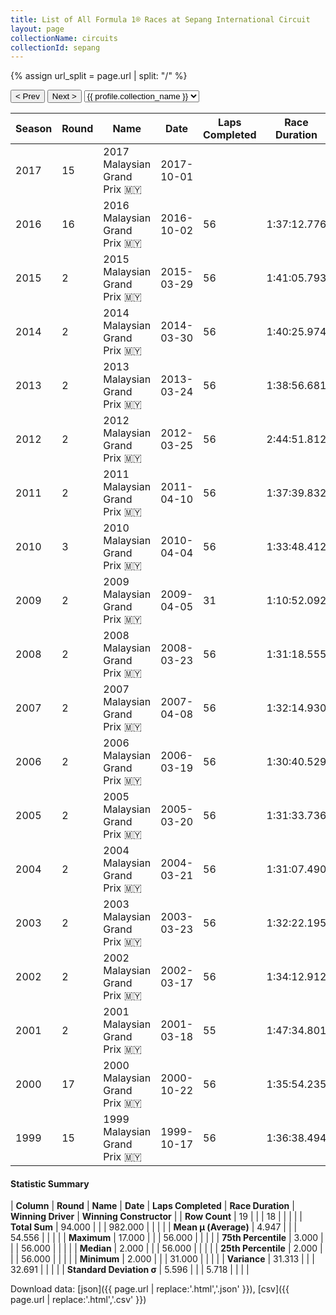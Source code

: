 ```yaml
---
title: List of All Formula 1® Races at Sepang International Circuit
layout: page
collectionName: circuits
collectionId: sepang
---
```


{% assign url_split = page.url | split: "/" %}
<div id="collection-navigation">
<button onclick="selector.options[selector.selectedIndex-1].value && (window.location = selector.options[selector.selectedIndex-1].value);">&lt; Prev</button>
<button onclick="selector.options[selector.selectedIndex+1].value && (window.location = selector.options[selector.selectedIndex+1].value);">Next &gt;</button>
<select id="selector" onchange="this.options[this.selectedIndex].value && (window.location = this.options[this.selectedIndex].value);">
  {% for collectionId in site.data[page.collectionName].refs %}
    {% if collectionId == page.collectionId %}
      {% assign selected = "selected" %}
    {% else %}
      {% assign selected = "" %}
    {% endif %}
    {% assign profile = site.data[page.collectionName][collectionId].profile %}
    <option value="/f1/{{ page.collectionName }}/{{ collectionId }}/{{ url_split[4] }}" {{ selected }}>{{ profile.collection_name }}</option>
  {% endfor %}
</select>
</div>

| Season | Round | Name | Date | Laps Completed | Race Duration | Winning Driver | Winning Constructor |
|--|--|--|--|--|--|--|--|
| 2017 | 15 | 2017 Malaysian Grand Prix 🇲🇾 | 2017-10-01 |   |   |   |   |
| 2016 | 16 | 2016 Malaysian Grand Prix 🇲🇾 | 2016-10-02 | 56 | 1:37:12.776 | [Daniel Ricciardo 🇦🇺](/f1/drivers/ricciardo) | Red Bull 🇦🇹 |
| 2015 | 2 | 2015 Malaysian Grand Prix 🇲🇾 | 2015-03-29 | 56 | 1:41:05.793 | [Sebastian Vettel 🇩🇪](/f1/drivers/vettel) | Ferrari 🇮🇹 |
| 2014 | 2 | 2014 Malaysian Grand Prix 🇲🇾 | 2014-03-30 | 56 | 1:40:25.974 | [Lewis Hamilton 🇬🇧](/f1/drivers/hamilton) | Mercedes 🇩🇪 |
| 2013 | 2 | 2013 Malaysian Grand Prix 🇲🇾 | 2013-03-24 | 56 | 1:38:56.681 | [Sebastian Vettel 🇩🇪](/f1/drivers/vettel) | Red Bull 🇦🇹 |
| 2012 | 2 | 2012 Malaysian Grand Prix 🇲🇾 | 2012-03-25 | 56 | 2:44:51.812 | [Fernando Alonso 🇪🇸](/f1/drivers/alonso) | Ferrari 🇮🇹 |
| 2011 | 2 | 2011 Malaysian Grand Prix 🇲🇾 | 2011-04-10 | 56 | 1:37:39.832 | [Sebastian Vettel 🇩🇪](/f1/drivers/vettel) | Red Bull 🇦🇹 |
| 2010 | 3 | 2010 Malaysian Grand Prix 🇲🇾 | 2010-04-04 | 56 | 1:33:48.412 | [Sebastian Vettel 🇩🇪](/f1/drivers/vettel) | Red Bull 🇦🇹 |
| 2009 | 2 | 2009 Malaysian Grand Prix 🇲🇾 | 2009-04-05 | 31 | 1:10:52.092 | [Jenson Button 🇬🇧](/f1/drivers/button) | Brawn 🇬🇧 |
| 2008 | 2 | 2008 Malaysian Grand Prix 🇲🇾 | 2008-03-23 | 56 | 1:31:18.555 | [Kimi Räikkönen 🇫🇮](/f1/drivers/raikkonen) | Ferrari 🇮🇹 |
| 2007 | 2 | 2007 Malaysian Grand Prix 🇲🇾 | 2007-04-08 | 56 | 1:32:14.930 | [Fernando Alonso 🇪🇸](/f1/drivers/alonso) | McLaren 🇬🇧 |
| 2006 | 2 | 2006 Malaysian Grand Prix 🇲🇾 | 2006-03-19 | 56 | 1:30:40.529 | [Giancarlo Fisichella 🇮🇹](/f1/drivers/fisichella) | Renault 🇫🇷 |
| 2005 | 2 | 2005 Malaysian Grand Prix 🇲🇾 | 2005-03-20 | 56 | 1:31:33.736 | [Fernando Alonso 🇪🇸](/f1/drivers/alonso) | Renault 🇫🇷 |
| 2004 | 2 | 2004 Malaysian Grand Prix 🇲🇾 | 2004-03-21 | 56 | 1:31:07.490 | [Michael Schumacher 🇩🇪](/f1/drivers/michael_schumacher) | Ferrari 🇮🇹 |
| 2003 | 2 | 2003 Malaysian Grand Prix 🇲🇾 | 2003-03-23 | 56 | 1:32:22.195 | [Kimi Räikkönen 🇫🇮](/f1/drivers/raikkonen) | McLaren 🇬🇧 |
| 2002 | 2 | 2002 Malaysian Grand Prix 🇲🇾 | 2002-03-17 | 56 | 1:34:12.912 | [Ralf Schumacher 🇩🇪](/f1/drivers/ralf_schumacher) | Williams 🇬🇧 |
| 2001 | 2 | 2001 Malaysian Grand Prix 🇲🇾 | 2001-03-18 | 55 | 1:47:34.801 | [Michael Schumacher 🇩🇪](/f1/drivers/michael_schumacher) | Ferrari 🇮🇹 |
| 2000 | 17 | 2000 Malaysian Grand Prix 🇲🇾 | 2000-10-22 | 56 | 1:35:54.235 | [Michael Schumacher 🇩🇪](/f1/drivers/michael_schumacher) | Ferrari 🇮🇹 |
| 1999 | 15 | 1999 Malaysian Grand Prix 🇲🇾 | 1999-10-17 | 56 | 1:36:38.494 | [Eddie Irvine 🇬🇧](/f1/drivers/irvine) | Ferrari 🇮🇹 |

#### Statistic Summary

| **Column** | **Round** | **Name** | **Date** | **Laps Completed** | **Race Duration** | **Winning Driver** | **Winning Constructor** |
| **Row Count** | 19 |  |  | 18 |  |  |  |
| **Total Sum** | 94.000 |  |  | 982.000 |  |  |  |
| **Mean μ (Average)** | 4.947 |  |  | 54.556 |  |  |  |
| **Maximum** | 17.000 |  |  | 56.000 |  |  |  |
| **75th Percentile** | 3.000 |  |  | 56.000 |  |  |  |
| **Median** | 2.000 |  |  | 56.000 |  |  |  |
| **25th Percentile** | 2.000 |  |  | 56.000 |  |  |  |
| **Minimum** | 2.000 |  |  | 31.000 |  |  |  |
| **Variance** | 31.313 |  |  | 32.691 |  |  |  |
| **Standard Deviation σ** | 5.596 |  |  | 5.718 |  |  |  |

Download data: [json]({{ page.url | replace:'.html','.json' }}), [csv]({{ page.url | replace:'.html','.csv' }})
